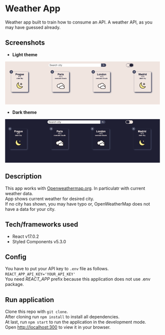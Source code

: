 # Weather App

Weather app built to train how to consume an API. A weather API, as you may have guessed already.

## Screenshots

- **Light theme**

![Weather application in light theme](assets/Weather_app_light_theme_small.png)

- **Dark theme**

![Weather application in dark theme](assets/Weather_app_dark_theme_small.png)

## Description

This app works with [Openweathermap.org](https://openweathermap.org/). In particulatr with current weather data.<br>
App shows current weather for desired city.<br>
If no city has shown, you may have typo or, OpenWeatherMap does not have a data for your city.

## Tech/frameworks used

- React v17.0.2
- Styled Components v5.3.0

## Config

You have to put your API key to `.env` file as follows.<br>
`REACT_APP_API_KEY='YOUR_API_KEY'`<br>
You need *REACT_APP* prefix because this application does not use .env package.

## Run application

Clone this repo with `git clone`.<br>
After cloning run `npm install` to install all dependencies.<br>
At last, run `npm start` to run the application in the development mode.<br>
Open [http://localhost:300](http://localhost:3000) to view it in your browser.